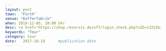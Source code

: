 ```yaml
---
layout: post
town:  "Fürth"
venue: "Kofferfabrik"
when: 2019-12-05, 20:00 Uhr
desc: <a href="https://shop.reservix.de/off/login_check.php?vID=13223&id=80a592add4318ece61dda6439f92245f8fea89fba2ef50891dc3e99ebcb342e21aa9e7434de5f74b1a5e460df64f3a86&eventGrpID=323005">Tickets</a>
keywords: "Tour"
category: tour
date:   2017-10-10 		#publication date
---
```


